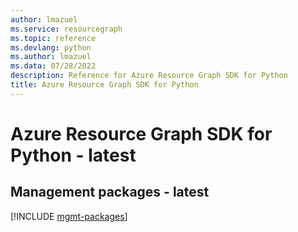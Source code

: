 ```yaml
---
author: lmazuel
ms.service: resourcegraph
ms.topic: reference
ms.devlang: python
ms.author: lmazuel
ms.data: 07/28/2022
description: Reference for Azure Resource Graph SDK for Python
title: Azure Resource Graph SDK for Python
---
```

# Azure Resource Graph SDK for Python - latest

## Management packages - latest
[!INCLUDE [mgmt-packages](resource-graph-mgmt-index.md)]